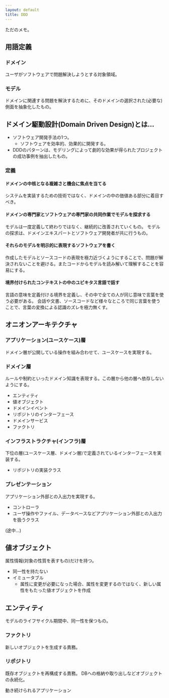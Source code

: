 ```yaml
---
layout: default
title: DDD
---
```


ただのメモ。

## 用語定義

### ドメイン

ユーザがソフトウェアで問題解決しようとする対象領域。

### モデル

ドメインに関連する問題を解決するために、そのドメインの選択された(必要な)側面を抽象化したもの。

## ドメイン駆動設計(Domain Driven Design)とは…

* ソフトウェア開発手法の1つ。
  * ソフトウェアを効率的、効果的に開発する。
* DDDのパターンは、モデリングによって劇的な効果が得られたプロジェクトの成功事例を抽出したもの。

### 定義

#### ドメインの中核となる複雑さと機会に焦点を当てる

システムを実装するための技術ではなく、ドメインの中の価値ある部分に着目すべき。

#### ドメインの専門家とソフトウェアの専門家の共同作業でモデルを探求する

モデルは一度定義して終わりではなく、継続的に改善されていくもの。
モデルの探求は、ドメインエキスパートとソフトウェア開発者が共に行うもの。

#### それらのモデルを明示的に表現するソフトウェアを書く

作成したモデルとソースコードの表現を極力近づくようにすることで、問題が解決されないことを避ける。またコードからモデルを読み解いて理解することを容易にする。

#### 境界付けられたコンテキストの中のユビキタス言語で話す

言語の意味を定義付ける境界を定義し、その中で全ての人が同じ意味で言葉を使う必要がある。
会話や文書、ソースコードなど様々なところで同じ言葉を使うことで、言葉の変換による認識のズレを極力無くす。

## オニオンアーキテクチャ

### アプリケーション(ユースケース)層

ドメイン層が公開している操作を組み合わせて、ユースケースを実現する。

### ドメイン層

ルールや制約といったドメイン知識を表現する。この層から他の層へ依存しないようにする。

* エンティティ
* 値オブジェクト
* ドメインイベント
* リポジトリのインターフェース
* ドメインサービス
* ファクトリ

### インフラストラクチャ(インフラ)層

下位の層(ユースケース層、ドメイン層)で定義されているインターフェースを実装する。

* リポジトリの実装クラス

### プレゼンテーション

アプリケーション外部との入出力を実現する。

* コントローラ
* ユーザ操作やファイル、データベースなどアプリケーション外部との入出力を扱うクラス

(途中...)

## 値オブジェクト

属性情報(対象の性質を表すもの)だけを持つ。

* 同一性を持たない
* イミュータブル
  * 属性に変更が必要になった場合、属性を変更するのではなく、新しい属性をもたった値オブジェクトを作成

## エンティティ

モデルのライフサイクル期間中、同一性を保つもの。

### ファクトリ

新しいオブジェクトを生成する責務。

### リポジトリ

既存オブジェクトを再構成する責務。
DBへの格納や取り出しなどオブジェクトの永続化。

動き続けられるアプリケーション

